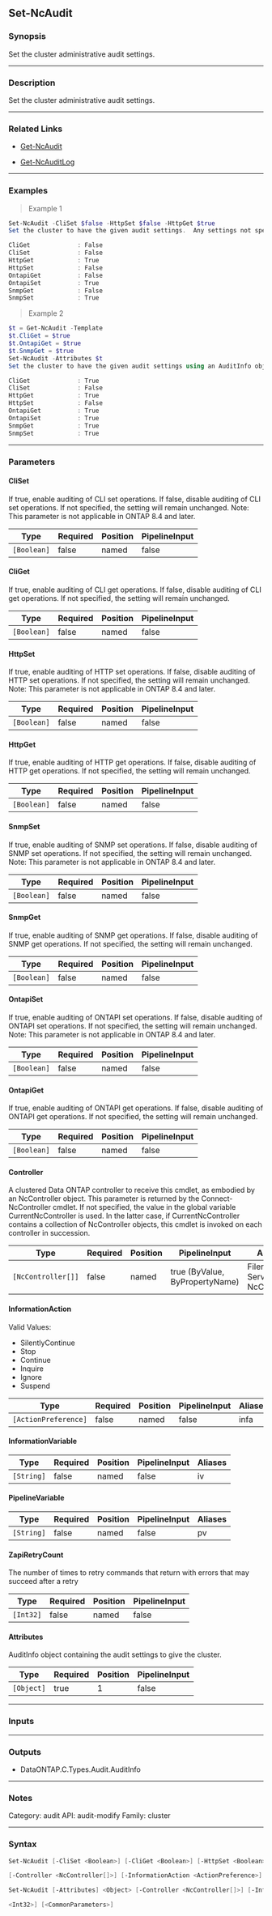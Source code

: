 Set-NcAudit
-----------

### Synopsis
Set the cluster administrative audit settings.

---

### Description

Set the cluster administrative audit settings.

---

### Related Links
* [Get-NcAudit](Get-NcAudit)

* [Get-NcAuditLog](Get-NcAuditLog)

---

### Examples
> Example 1

```PowerShell
Set-NcAudit -CliSet $false -HttpSet $false -HttpGet $true
Set the cluster to have the given audit settings.  Any settings not specified remain unchanged.

CliGet             : False
CliSet             : False
HttpGet            : True
HttpSet            : False
OntapiGet          : False
OntapiSet          : True
SnmpGet            : False
SnmpSet            : True

```
> Example 2

```PowerShell
$t = Get-NcAudit -Template
$t.CliGet = $true
$t.OntapiGet = $true
$t.SnmpGet = $true
Set-NcAudit -Attributes $t
Set the cluster to have the given audit settings using an AuditInfo object.  Any settings not specified remain unchanged.

CliGet             : True
CliSet             : False
HttpGet            : True
HttpSet            : False
OntapiGet          : True
OntapiSet          : True
SnmpGet            : True
SnmpSet            : True

```

---

### Parameters
#### **CliSet**
If true, enable auditing of CLI set operations.  If false, disable auditing of CLI set operations.  If not specified, the setting will remain unchanged.
Note: This parameter is not applicable in ONTAP 8.4 and later.

|Type       |Required|Position|PipelineInput|
|-----------|--------|--------|-------------|
|`[Boolean]`|false   |named   |false        |

#### **CliGet**
If true, enable auditing of CLI get operations.  If false, disable auditing of CLI get operations.  If not specified, the setting will remain unchanged.

|Type       |Required|Position|PipelineInput|
|-----------|--------|--------|-------------|
|`[Boolean]`|false   |named   |false        |

#### **HttpSet**
If true, enable auditing of HTTP set operations.  If false, disable auditing of HTTP set operations.  If not specified, the setting will remain unchanged.
Note: This parameter is not applicable in ONTAP 8.4 and later.

|Type       |Required|Position|PipelineInput|
|-----------|--------|--------|-------------|
|`[Boolean]`|false   |named   |false        |

#### **HttpGet**
If true, enable auditing of HTTP get operations.  If false, disable auditing of HTTP get operations.  If not specified, the setting will remain unchanged.

|Type       |Required|Position|PipelineInput|
|-----------|--------|--------|-------------|
|`[Boolean]`|false   |named   |false        |

#### **SnmpSet**
If true, enable auditing of SNMP set operations.  If false, disable auditing of SNMP set operations.  If not specified, the setting will remain unchanged.
Note: This parameter is not applicable in ONTAP 8.4 and later.

|Type       |Required|Position|PipelineInput|
|-----------|--------|--------|-------------|
|`[Boolean]`|false   |named   |false        |

#### **SnmpGet**
If true, enable auditing of SNMP get operations.  If false, disable auditing of SNMP get operations.  If not specified, the setting will remain unchanged.

|Type       |Required|Position|PipelineInput|
|-----------|--------|--------|-------------|
|`[Boolean]`|false   |named   |false        |

#### **OntapiSet**
If true, enable auditing of ONTAPI set operations.  If false, disable auditing of ONTAPI set operations.  If not specified, the setting will remain unchanged.
Note: This parameter is not applicable in ONTAP 8.4 and later.

|Type       |Required|Position|PipelineInput|
|-----------|--------|--------|-------------|
|`[Boolean]`|false   |named   |false        |

#### **OntapiGet**
If true, enable auditing of ONTAPI get operations.  If false, disable auditing of ONTAPI get operations.  If not specified, the setting will remain unchanged.

|Type       |Required|Position|PipelineInput|
|-----------|--------|--------|-------------|
|`[Boolean]`|false   |named   |false        |

#### **Controller**
A clustered Data ONTAP controller to receive this cmdlet, as embodied by an NcController object.  This parameter is returned by the Connect-NcController cmdlet.  If not specified, the value in the global variable CurrentNcController is used.  In the latter case, if CurrentNcController contains a collection of NcController objects, this cmdlet is invoked on each controller in succession.

|Type              |Required|Position|PipelineInput                 |Aliases                          |
|------------------|--------|--------|------------------------------|---------------------------------|
|`[NcController[]]`|false   |named   |true (ByValue, ByPropertyName)|Filer<br/>Server<br/>NcController|

#### **InformationAction**

Valid Values:

* SilentlyContinue
* Stop
* Continue
* Inquire
* Ignore
* Suspend

|Type                |Required|Position|PipelineInput|Aliases|
|--------------------|--------|--------|-------------|-------|
|`[ActionPreference]`|false   |named   |false        |infa   |

#### **InformationVariable**

|Type      |Required|Position|PipelineInput|Aliases|
|----------|--------|--------|-------------|-------|
|`[String]`|false   |named   |false        |iv     |

#### **PipelineVariable**

|Type      |Required|Position|PipelineInput|Aliases|
|----------|--------|--------|-------------|-------|
|`[String]`|false   |named   |false        |pv     |

#### **ZapiRetryCount**
The number of times to retry commands that return with errors that may succeed after a retry

|Type     |Required|Position|PipelineInput|
|---------|--------|--------|-------------|
|`[Int32]`|false   |named   |false        |

#### **Attributes**
AuditInfo object containing the audit settings to give the cluster.

|Type      |Required|Position|PipelineInput|
|----------|--------|--------|-------------|
|`[Object]`|true    |1       |false        |

---

### Inputs

---

### Outputs
* DataONTAP.C.Types.Audit.AuditInfo

---

### Notes
Category: audit
API: audit-modify
Family: cluster

---

### Syntax
```PowerShell
Set-NcAudit [-CliSet <Boolean>] [-CliGet <Boolean>] [-HttpSet <Boolean>] [-HttpGet <Boolean>] [-SnmpSet <Boolean>] [-SnmpGet <Boolean>] [-OntapiSet <Boolean>] [-OntapiGet <Boolean>] 
```
```PowerShell
[-Controller <NcController[]>] [-InformationAction <ActionPreference>] [-InformationVariable <String>] [-PipelineVariable <String>] [-ZapiRetryCount <Int32>] [<CommonParameters>]
```
```PowerShell
Set-NcAudit [-Attributes] <Object> [-Controller <NcController[]>] [-InformationAction <ActionPreference>] [-InformationVariable <String>] [-PipelineVariable <String>] [-ZapiRetryCount 
```
```PowerShell
<Int32>] [<CommonParameters>]
```
